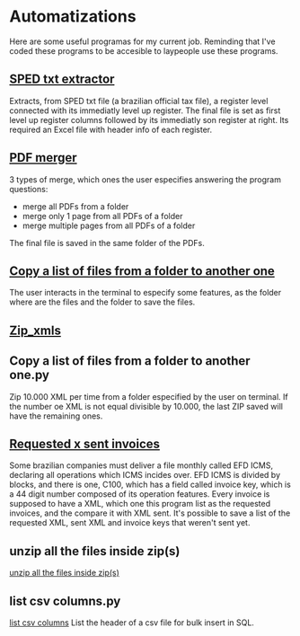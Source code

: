 # Automatizations
Here are some useful programas for my current job. Reminding that I've coded these programs to be accesible to laypeople use these programs.

## [SPED txt extractor](https://github.com/brunoserp/Automations/blob/main/SPED%20txt%20extractor.py) 
Extracts, from SPED txt file (a brazilian official tax file), a register level connected with its immediatly level up register. The final file is set as first level up register columns followed by its immediatly son register at right. Its required an Excel file with header info of each register.

## [PDF merger](https://github.com/brunoserp/Automations/blob/main/pdf%20merger.py)
3 types of merge, which ones the user especifies answering the program questions:
- merge all PDFs from a folder
- merge only 1 page from all PDFs of a folder
- merge multiple pages from all PDFs of a folder

The final file is saved in the same folder of the PDFs.

## [Copy a list of files from a folder to another one](https://github.com/brunoserp/Automations/blob/main/copy%20a%20list%20of%20files%20from%20a%20folder%20to%20another%20one.py)
The user interacts in the terminal to especify some features, as the folder where are the files and the folder to save the files.

## [Zip_xmls](https://github.com/brunoserp/Automations/blob/main/zipar_xmls.py)
## **Copy a list of files from a folder to another one.py**
Zip 10.000 XML per time from a folder especified by the user on terminal.
If the number oe XML is not equal divisible by 10.000, the last ZIP saved will have the remaining ones.

## [Requested x sent invoices](https://github.com/brunoserp/Automations/blob/main/requested%20x%20sent%20invoices.py)
Some brazilian companies must deliver a file monthly called EFD ICMS, declaring all operations which ICMS incides over. EFD ICMS is divided by blocks, and there is one, C100, which has a field called invoice key, which is a 44 digit number composed of its operation features. Every invoice is supposed to have a XML, which one this program list as the requested invoices, and the compare it with XML sent.
It's possible to save a list of the requested XML, sent XML and invoice keys that weren't sent yet.

## **unzip all the files inside zip(s)**
[unzip all the files inside zip(s)](https://github.com/brunoserp/Automations/blob/main/unzip%20all%20the%20files%20inside%20zip(s).py)

## **list csv columns.py**
[list csv columns](https://github.com/brunoserp/Automations/blob/main/list%20csv%20columns.py)
List the header of a csv file for bulk insert in SQL.
